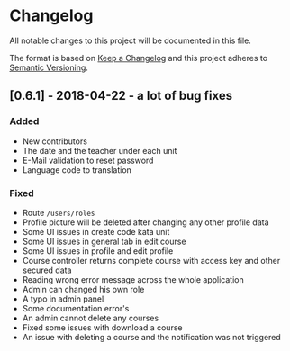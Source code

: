 # Changelog
All notable changes to this project will be documented in this file.

The format is based on [Keep a Changelog](http://keepachangelog.com/en/1.0.0/)
and this project adheres to [Semantic Versioning](http://semver.org/spec/v2.0.0.html).

## [0.6.1] - 2018-04-22 - a lot of bug fixes  
### Added
- New contributors
- The date and the teacher under each unit
- E-Mail validation to reset password
- Language code to translation

### Fixed
- Route `/users/roles`
- Profile picture will be deleted after changing any other profile data
- Some UI issues in create code kata unit
- Some UI issues in general tab in edit course
- Some UI issues in profile and edit profile
- Course controller returns complete course with access key and other secured data
- Reading wrong error message across the whole application
- Admin can changed his own role
- A typo in admin panel
- Some documentation error's
- An admin cannot delete any courses
- Fixed some issues with download a course
- An issue with deleting a course and the notification was not triggered
